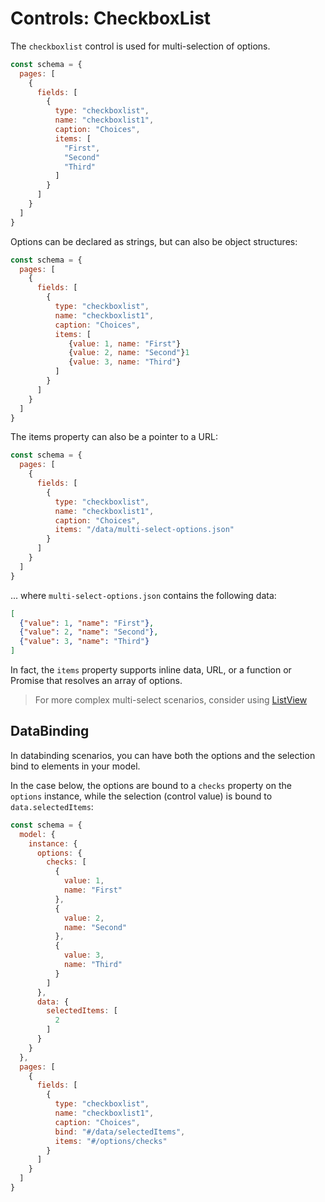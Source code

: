 # Controls: CheckboxList

The ```checkboxlist``` control is used for multi-selection of options.

```js
const schema = {
  pages: [
    {
      fields: [
        {
          type: "checkboxlist",
          name: "checkboxlist1",
          caption: "Choices",
          items: [
            "First",
            "Second"
            "Third"
          ]
        }
      ]
    }
  ]
}
```

Options can be declared as strings, but can also be object structures:

```js
const schema = {
  pages: [
    {
      fields: [
        {
          type: "checkboxlist",
          name: "checkboxlist1",
          caption: "Choices",
          items: [
             {value: 1, name: "First"}
             {value: 2, name: "Second"}1
             {value: 3, name: "Third"}
          ]
        }
      ]
    }
  ]
}
```

The items property can also be a pointer to a URL:

```js
const schema = {
  pages: [
    {
      fields: [
        {
          type: "checkboxlist",
          name: "checkboxlist1",
          caption: "Choices",
          items: "/data/multi-select-options.json"
        }
      ]
    }
  ]
}
```

... where ```multi-select-options.json``` contains the following data:

```json
[
  {"value": 1, "name": "First"},
  {"value": 2, "name": "Second"},
  {"value": 3, "name": "Third"}
]
```

In fact, the ```items``` property supports inline data, URL, or a function or Promise that resolves an array of options.

> For more complex multi-select scenarios, consider using [ListView](./listview-control.md)

## DataBinding

In databinding scenarios, you can have both the options and the selection bind to elements in your model.

In the case below, the options are bound to a ```checks``` property on the ```options``` instance, while the selection (control value) is bound to ```data.selectedItems```:

```js
const schema = {
  model: {
    instance: {
      options: {
        checks: [
          {
            value: 1,
            name: "First"
          },
          {
            value: 2,
            name: "Second"
          },
          {
            value: 3,
            name: "Third"
          }
        ]
      },
      data: {
        selectedItems: [
          2
        ]
      }
    }
  },
  pages: [
    {
      fields: [
        {
          type: "checkboxlist",
          name: "checkboxlist1",
          caption: "Choices",
          bind: "#/data/selectedItems",
          items: "#/options/checks"
        }
      ]
    }
  ]
}
```